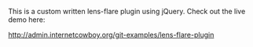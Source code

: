 This is a custom written lens-flare plugin using jQuery. Check out the live demo here:

http://admin.internetcowboy.org/git-examples/lens-flare-plugin